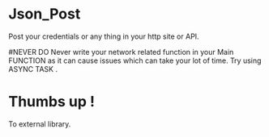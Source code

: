 # Json_Post
Post your credentials or any thing in your http site or API.

#NEVER DO
Never write your network related function in your Main FUNCTION as it can cause issues which can take your lot of time.
Try using ASYNC TASK .

# Thumbs up !
 To external library.
 
